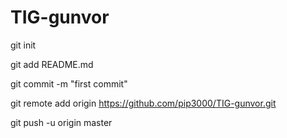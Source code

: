 # TIG-gunvor
git init

git add README.md

git commit -m "first commit"

git remote add origin https://github.com/pip3000/TIG-gunvor.git

git push -u origin master

